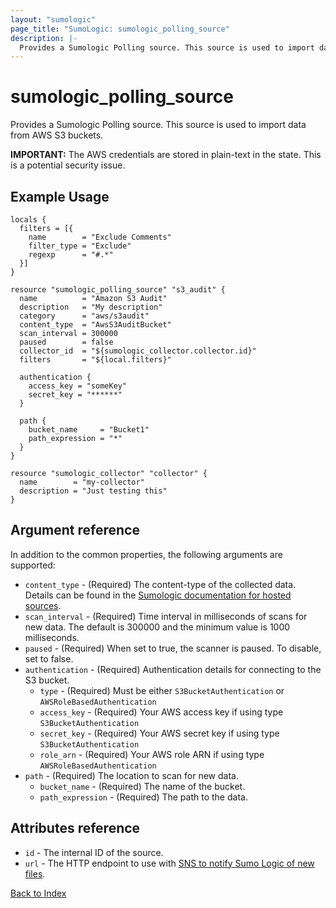 ```yaml
---
layout: "sumologic"
page_title: "SumoLogic: sumologic_polling_source"
description: |-
  Provides a Sumologic Polling source. This source is used to import data from  AWS S3 buckets.
---
```


# sumologic_polling_source
Provides a Sumologic Polling source. This source is used to import data from  AWS S3 buckets.

__IMPORTANT:__ The AWS credentials are stored in plain-text in the state. This is a potential security issue.

## Example Usage
```hcl
locals {
  filters = [{
    name        = "Exclude Comments"
    filter_type = "Exclude"
    regexp      = "#.*"
  }]
}

resource "sumologic_polling_source" "s3_audit" {
  name          = "Amazon S3 Audit"
  description   = "My description"
  category      = "aws/s3audit"
  content_type  = "AwsS3AuditBucket"
  scan_interval = 300000
  paused        = false
  collector_id  = "${sumologic_collector.collector.id}"
  filters       = "${local.filters}"

  authentication {
    access_key = "someKey"
    secret_key = "******"
  }

  path {
    bucket_name     = "Bucket1"
    path_expression = "*"
  }
}

resource "sumologic_collector" "collector" {
  name        = "my-collector"
  description = "Just testing this"
}
```

## Argument reference
In addition to the common properties, the following arguments are supported:
 - `content_type` - (Required) The content-type of the collected data. Details can be found in the [Sumologic documentation for hosted sources][1].
 - `scan_interval` - (Required) Time interval in milliseconds of scans for new data. The default is 300000 and the minimum value is 1000 milliseconds.
 - `paused` - (Required) When set to true, the scanner is paused. To disable, set to false.
 - `authentication` - (Required) Authentication details for connecting to the S3 bucket.
     + `type` - (Required) Must be either `S3BucketAuthentication` or `AWSRoleBasedAuthentication`
     + `access_key` - (Required) Your AWS access key if using type `S3BucketAuthentication`
     + `secret_key` - (Required) Your AWS secret key if using type `S3BucketAuthentication`
     + `role_arn` - (Required) Your AWS role ARN if using type `AWSRoleBasedAuthentication`
 - `path` - (Required) The location to scan for new data.
     + `bucket_name` - (Required) The name of the bucket.
     + `path_expression` - (Required) The path to the data.

## Attributes reference
- `id` - The internal ID of the source.
- `url` - The HTTP endpoint to use with [SNS to notify Sumo Logic of new files](https://help.sumologic.com/03Send-Data/Sources/02Sources-for-Hosted-Collectors/Amazon-Web-Services/AWS-S3-Source#Set_up_SNS_in_AWS_(Optional)).

[Back to Index][0]

[0]: ../README.md
[1]: https://help.sumologic.com/Send_Data/Sources/03Use_JSON_to_Configure_Sources/JSON_Parameters_for_Hosted_Sources
